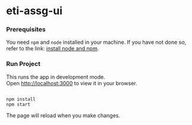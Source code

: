# eti-assg-ui

### Prerequisites

You need `npm` and `node` installed in your machine. If you have not done so, refer to the link: [install node and npm](https://radixweb.com/blog/installing-npm-and-nodejs-on-windows-and-mac).

### Run Project

This runs the app in development mode.\
Open [http://localhost:3000](http://localhost:3000) to view it in your browser.

```

npm install
npm start

```

The page will reload when you make changes.
